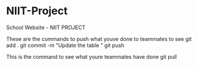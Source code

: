 # NIIT-Project
School Website - NIIT PROJECT


These are the commands to push what youve done to teammates to see
git add .
git commit -m "Update the table     "
git push



This is the command to see what youre teammates have done
git pull
